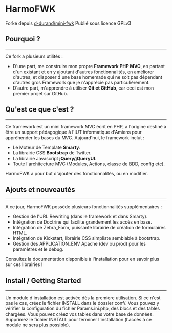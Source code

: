 # HarmoFWK

Forké depuis [d-durand/mini-fwk](https://github.com/d-durand/mini-fwk)
Publié sous licence GPLv3

## Pourquoi ?
------------------
Ce fork a plusieurs utilités : 
* D'une part, me construire mon propre **Framework PHP MVC**, en partant d'un existant et en y ajoutant d'autres fonctionnalités, en améliorer d'autres, et disposer d'une base homemade qui ne soit pas dépendant d'autres gros Framework que je n'apprécie pas particulièrement.
* D'autre part, m'apprendre à utiliser **Git et GitHub**, car ceci est mon premier projet sur GitHub.

## Qu'est ce que c'est ?
------------------
Ce framework est un mini framework MVC écrit en PHP, à l'origine destiné à être un support pédagogique à l'IUT informatique d'Amiens pour appréhender les bases du MVC. Aujourd'hui, le framework inclut : 

* Le Moteur de Template **Smarty**.
* La librairie CSS **Bootstrap** de Twitter.
* La librairie Javascript **jQuery/jQueryUI**.
* Toute l'architecture MVC (Modules, Actions, classe de BDD, config etc).

HarmoFWK a pour but d'ajouter des fonctionnalités, ou en modifier.

## Ajouts et nouveautés
------------------

A ce jour, HarmoFWK possède plusieurs fonctionnalités supplémentaires : 
* Gestion de l'URL Rewriting (dans le framework et dans Smarty).
* Intégration de Doctrine qui facilite grandement les accès en base.
* Intégration de Zebra_Form, puissante librairie de création de formulaires HTML.
* Intégration de Kickstart, librairie CSS simpliste semblable à bootstrap.
* Gestion des APPLICATION_ENV Apache (dev ou prod) pour les paramètres et le debug.

Consultez la documentation disponible à l'installation pour en savoir plus sur ces librairies ! 

## Install / Getting Started
------------------

Un module d'installation est activée dès la première utilisation. Si ce n'est pas le cas, créez le fichier INSTALL dans le dossier conf/.
Vous pouvez y vérifier la configuration du fichier Params.ini.php, des blocs et des tables chargées. Vous pouvez créez vos tables dans votre base de données. 
Supprimez le fichier INSTALL pour terminer l'installation (l'accès à ce module ne sera plus possible). 